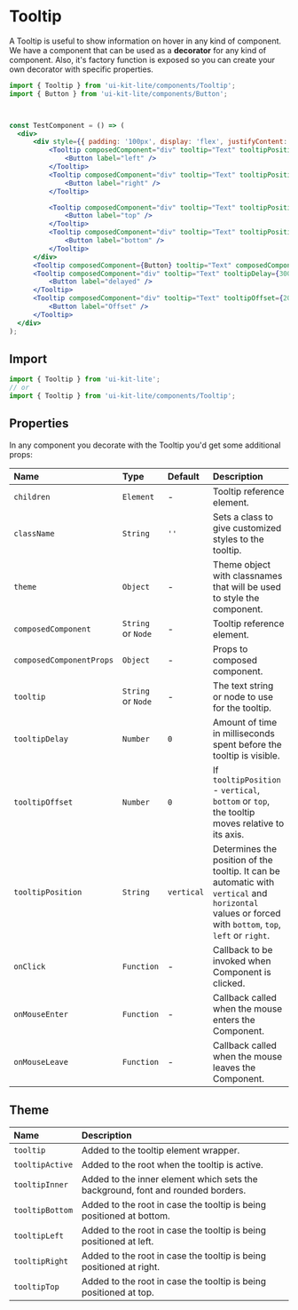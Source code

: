 # Tooltip

A Tooltip is useful to show information on hover in any kind of component. We have a component that can be used as a **decorator** for any kind of component. Also, it's factory function is exposed so you can create your own decorator with specific properties.

<!-- example -->
```jsx
import { Tooltip } from 'ui-kit-lite/components/Tooltip';
import { Button } from 'ui-kit-lite/components/Button';



const TestComponent = () => (
  <div>
      <div style={{ padding: '100px', display: 'flex', justifyContent: 'space-between' }}>
          <Tooltip composedComponent="div" tooltip="Text" tooltipPosition="left" > 
              <Button label="left" /> 
          </Tooltip> 
          <Tooltip composedComponent="div" tooltip="Text" tooltipPosition="right" > 
              <Button label="right" /> 
          </Tooltip>

          <Tooltip composedComponent="div" tooltip="Text" tooltipPosition="top" > 
              <Button label="top" /> 
          </Tooltip> 
          <Tooltip composedComponent="div" tooltip="Text" tooltipPosition="bottom" > 
              <Button label="bottom" /> 
          </Tooltip> 
      </div> 
      <Tooltip composedComponent={Button} tooltip="Text" composedComponentProps={{ label: 'Apply', }} /> 
      <Tooltip composedComponent="div" tooltip="Text" tooltipDelay={300} > 
          <Button label="delayed" /> 
      </Tooltip>
      <Tooltip composedComponent="div" tooltip="Text" tooltipOffset={20} > 
          <Button label="Offset" /> 
      </Tooltip>
  </div>
);
```

## Import
```jsx
import { Tooltip } from 'ui-kit-lite';
// or
import { Tooltip } from 'ui-kit-lite/components/Tooltip';
```

## Properties

In any component you decorate with the Tooltip you'd get some additional props:

| Name                     | Type               | Default    | Description                                                                                                                                            |
|:-------------------------|:-------------------|:-----------|:-------------------------------------------------------------------------------------------------------------------------------------------------------|
| `children`               | `Element`          | -          | Tooltip reference element.                                                                                                                             |
| `className`              | `String`           | `''`       | Sets a class to give customized styles to the tooltip.                                                                                                 | 
| `theme`                  | `Object`           | -          | Theme object with classnames that will be used to style the component.                                                                                 |
| `composedComponent`      | `String` or `Node` | -          | Tooltip reference element.                                                                                                                             | 
| `composedComponentProps` | `Object`           | -          | Props to composed component.                                                                                                                           | 
| `tooltip`                | `String` or `Node` | -          | The text string or node to use for the tooltip.                                                                                                        |
| `tooltipDelay`           | `Number`           | `0`        | Amount of time in milliseconds spent before the tooltip is visible.                                                                                    |
| `tooltipOffset`          | `Number`           | `0`        | If `tooltipPosition` - `vertical`, `bottom` or `top`, the tooltip moves relative to its axis.                                                          |
| `tooltipPosition`        | `String`           | `vertical` | Determines the position of the tooltip. It can be automatic with `vertical` and `horizontal` values or forced with `bottom`, `top`, `left` or `right`. |
| `onClick`                | `Function`         | -          | Callback to be invoked when Component is clicked.                                                                                                      |
| `onMouseEnter`           | `Function`         | -          | Callback called when the mouse enters the Component.                                                                                                   |
| `onMouseLeave`           | `Function`         | -          | Callback called when the mouse leaves the Component.                                                                                                   |

## Theme

| Name             | Description                                                                     |
|:-----------------|:--------------------------------------------------------------------------------|
| `tooltip`        | Added to the tooltip element wrapper.                                           |
| `tooltipActive`  | Added to the root when the tooltip is active.                                   |
| `tooltipInner`   | Added to the inner element which sets the background, font and rounded borders. |
| `tooltipBottom`  | Added to the root in case the tooltip is being positioned at bottom.            |
| `tooltipLeft`    | Added to the root in case the tooltip is being positioned at left.              |
| `tooltipRight`   | Added to the root in case the tooltip is being positioned at right.             |
| `tooltipTop`     | Added to the root in case the tooltip is being positioned at top.               |
